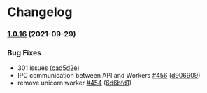 # Changelog

### [1.0.16](https://www.github.com/openfoodfacts/robotoff/compare/v1.0.15...v1.0.16) (2021-09-29)


### Bug Fixes

* 301 issues ([cad5d2e](https://www.github.com/openfoodfacts/robotoff/commit/cad5d2e14fed8712642c731a5459e18470b2966c))
* IPC communication between API and Workers [#456](https://www.github.com/openfoodfacts/robotoff/issues/456) ([d906909](https://www.github.com/openfoodfacts/robotoff/commit/d90690990f563a9ad9a7768248029231dbf104a8))
* remove unicorn worker [#454](https://www.github.com/openfoodfacts/robotoff/issues/454) ([6d6bfd1](https://www.github.com/openfoodfacts/robotoff/commit/6d6bfd1c290f5815a53dbeeb808241e68dba4bda))
